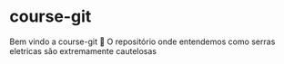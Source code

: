 # course-git

Bem vindo a course-git :tada:
O repositório onde entendemos como serras eletricas são extremamente cautelosas
